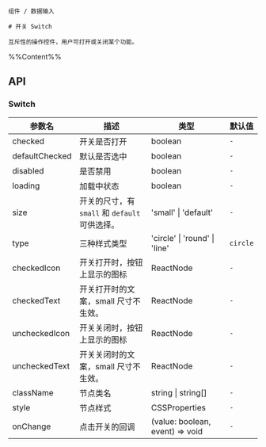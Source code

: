 `````
组件 / 数据输入

# 开关 Switch

互斥性的操作控件，用户可打开或关闭某个功能。
`````

%%Content%%

## API

### Switch

|参数名|描述|类型|默认值|
|---|---|---|---|
|checked|开关是否打开|boolean |`-`|
|defaultChecked|默认是否选中|boolean |`-`|
|disabled|是否禁用|boolean |`-`|
|loading|加载中状态|boolean |`-`|
|size|开关的尺寸，有 `small` 和 `default` 可供选择。|'small' \| 'default' |`-`|
|type|三种样式类型|'circle' \| 'round' \| 'line' |`circle`|
|checkedIcon|开关打开时，按钮上显示的图标|ReactNode |`-`|
|checkedText|开关打开时的文案，small 尺寸不生效。|ReactNode |`-`|
|uncheckedIcon|开关关闭时，按钮上显示的图标|ReactNode |`-`|
|uncheckedText|开关关闭时的文案，small 尺寸不生效。|ReactNode |`-`|
|className|节点类名|string \| string[] |`-`|
|style|节点样式|CSSProperties |`-`|
|onChange|点击开关的回调|(value: boolean, event) => void |`-`|
